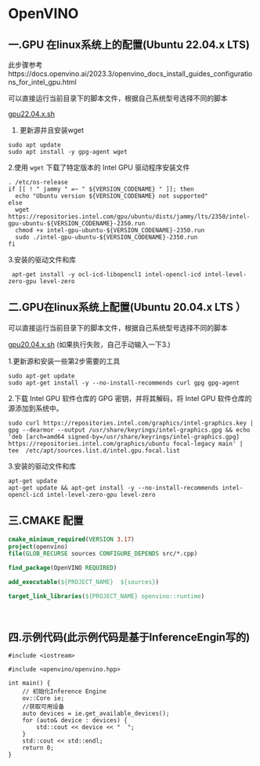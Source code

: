 # OpenVINO

## 一.GPU 在linux系统上的配置(Ubuntu 22.04.x LTS) 

此步骤参考https://docs.openvino.ai/2023.3/openvino_docs_install_guides_configurations_for_intel_gpu.html

可以直接运行当前目录下的脚本文件，根据自己系统型号选择不同的脚本

[gpu22.04.x.sh](gpu22.04.x.sh) 

1. 更新源并且安装wget

```shell
sudo apt update
sudo apt install -y gpg-agent wget
```

2.使用 `wget` 下载了特定版本的 Intel GPU 驱动程序安装文件

```
. /etc/os-release
if [[ ! " jammy " =~ " ${VERSION_CODENAME} " ]]; then
  echo "Ubuntu version ${VERSION_CODENAME} not supported"
else
  wget https://repositories.intel.com/gpu/ubuntu/dists/jammy/lts/2350/intel-gpu-ubuntu-${VERSION_CODENAME}-2350.run
  chmod +x intel-gpu-ubuntu-${VERSION_CODENAME}-2350.run
  sudo ./intel-gpu-ubuntu-${VERSION_CODENAME}-2350.run
fi
```

3.安装的驱动文件和库

```shell
 apt-get install -y ocl-icd-libopencl1 intel-opencl-icd intel-level-zero-gpu level-zero
```

## 二.GPU在linux系统上配置(Ubuntu 20.04.x LTS ）

可以直接运行当前目录下的脚本文件，根据自己系统型号选择不同的脚本

 [gpu20.04.x.sh](gpu20.04.x.sh) (如果执行失败，自己手动输入一下3.)

1.更新源和安装一些第2步需要的工具

```shell
sudo apt-get update
sudo apt-get install -y --no-install-recommends curl gpg gpg-agent 
```

2.下载 Intel GPU 软件仓库的 GPG 密钥，并将其解码，将 Intel GPU 软件仓库的源添加到系统中。

```
sudo curl https://repositories.intel.com/graphics/intel-graphics.key | gpg --dearmor --output /usr/share/keyrings/intel-graphics.gpg && echo 'deb [arch=amd64 signed-by=/usr/share/keyrings/intel-graphics.gpg] https://repositories.intel.com/graphics/ubuntu focal-legacy main' | tee  /etc/apt/sources.list.d/intel.gpu.focal.list 
```

3.安装的驱动文件和库

```shell
apt-get update
apt-get update && apt-get install -y --no-install-recommends intel-opencl-icd intel-level-zero-gpu level-zero
```



## 三.CMAKE 配置

```cmake
cmake_minimum_required(VERSION 3.17)
project(openvino)
file(GLOB_RECURSE sources CONFIGURE_DEPENDS src/*.cpp)

find_package(OpenVINO REQUIRED)

add_executable(${PROJECT_NAME}  ${sources})

target_link_libraries(${PROJECT_NAME} openvino::runtime)
                                    
                          
```

## 四.示例代码(此示例代码是基于InferenceEngin写的)

```
#include <iostream>

#include <openvino/openvino.hpp>

int main() {
    // 初始化Inference Engine
    ov::Core ie;
    //获取可用设备
    auto devices = ie.get_available_devices();
    for (auto& device : devices) {
        std::cout << device << "  ";
    }
    std::cout << std::endl;
    return 0;
}
```

